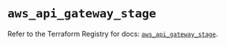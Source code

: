 # `aws_api_gateway_stage`

Refer to the Terraform Registry for docs: [`aws_api_gateway_stage`](https://registry.terraform.io/providers/hashicorp/aws/3.76.1/docs/resources/api_gateway_stage).
